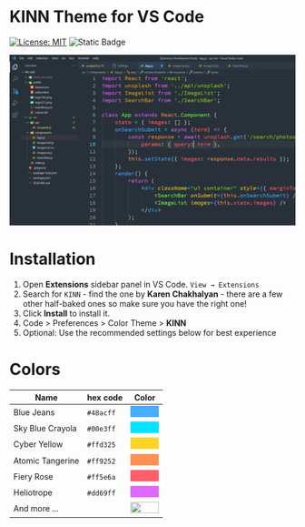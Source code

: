 # KINN Theme for VS Code

 [![License: MIT](https://img.shields.io/badge/License-MIT-yellow.svg)](https://opensource.org/licenses/MIT)
![Static Badge](https://img.shields.io/badge/Version-1.0-blue)


![Preview](./images/syntax.png)

# Installation

1. Open **Extensions** sidebar panel in VS Code. `View → Extensions`
2. Search for `KINN` - find the one by **Karen Chakhalyan** - there are a few other half-baked ones so make sure you have the right one!
3. Click **Install** to install it.
4. Code > Preferences > Color Theme > **KINN**
5. Optional: Use the recommended settings below for best experience

# Colors

| Name             | hex code  | Color                                                                    |
| ---------------- | --------- | ------------------------------------------------------------------------ |
| Blue Jeans       | `#48acff` | <img src="./images/png/blue-jeans.png" width="50px" height="20px">       |
| Sky Blue Crayola | `#00e3ff` | <img src="./images/png/sky-blue-crayola.png" width="50px" height="20px"> |
| Cyber Yellow     | `#ffd325` | <img src="./images/png/cyber-yellow.png" width="50px" height="20px">     |
| Atomic Tangerine | `#ff9252` | <img src="./images/png/atomic-tangerine.png" width="50px" height="20px"> |
| Fiery Rose       | `#ff5e6a` | <img src="./images/png/fiery-rose.png" width="50px" height="20px">       |
| Heliotrope       | `#dd69ff` | <img src="./images/png/heliotrope.png" width="50px" height="20px">       |
| And more ...     |           | <img src="https://placehold.co/600x400/000000/000000.png" width="50px" height="20px">                                  |

